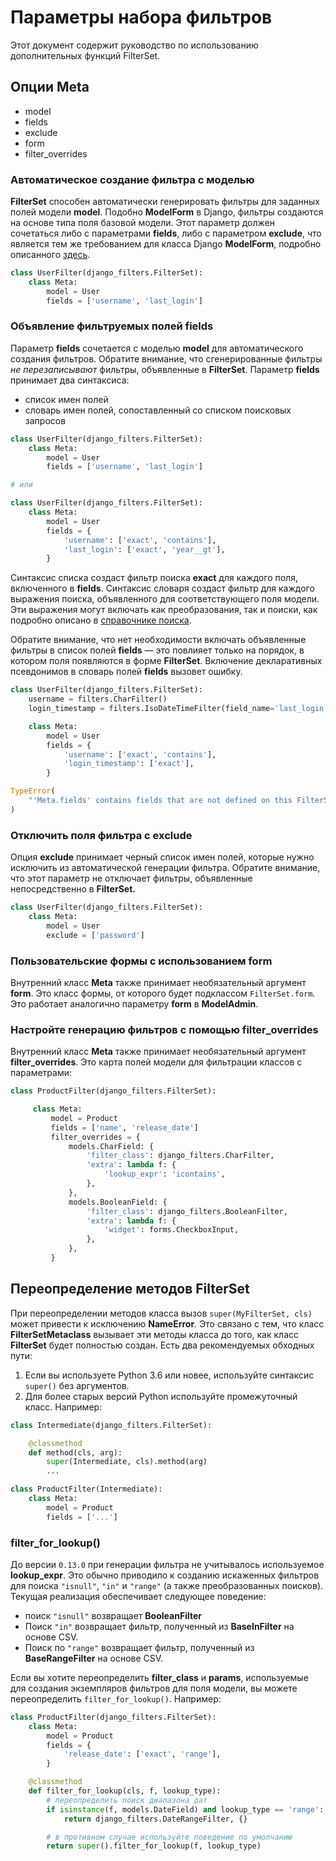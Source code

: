 # Параметры набора фильтров

Этот документ содержит руководство по использованию дополнительных функций FilterSet.

## Опции Meta

* model
* fields
* exclude
* form
* filter\_overrides

### Автоматическое создание фильтра с моделью

**FilterSet** способен автоматически генерировать фильтры для заданных полей модели **model**. Подобно **ModelForm** в Django, фильтры создаются на основе типа поля базовой модели. Этот параметр должен сочетаться либо с параметрами **fields**, либо с параметром **exclude**, что является тем же требованием для класса Django **ModelForm**, подробно описанного [здесь](https://docs.djangoproject.com/en/stable/topics/forms/modelforms/#selecting-the-fields-to-use).

```python
class UserFilter(django_filters.FilterSet):
    class Meta:
        model = User
        fields = ['username', 'last_login']
```

### Объявление фильтруемых полей fields

Параметр **fields** сочетается с моделью **model** для автоматического создания фильтров. Обратите внимание, что сгенерированные фильтры _не перезаписывают_ фильтры, объявленные в **FilterSet**. Параметр **fields** принимает два синтаксиса:

* список имен полей
* словарь имен полей, сопоставленный со списком поисковых запросов

```python
class UserFilter(django_filters.FilterSet):
    class Meta:
        model = User
        fields = ['username', 'last_login']

# или

class UserFilter(django_filters.FilterSet):
    class Meta:
        model = User
        fields = {
            'username': ['exact', 'contains'],
            'last_login': ['exact', 'year__gt'],
        }
```

Синтаксис списка создаст фильтр поиска **exact** для каждого поля, включенного в **fields**. Синтаксис словаря создаст фильтр для каждого выражения поиска, объявленного для соответствующего поля модели. Эти выражения могут включать как преобразования, так и поиски, как подробно описано в [справочнике поиска](https://docs.djangoproject.com/en/stable/ref/models/lookups/#module-django.db.models.lookups).

Обратите внимание, что нет необходимости включать объявленные фильтры в список полей **fields** — это повлияет только на порядок, в котором поля появляются в форме **FilterSet**. Включение декларативных псевдонимов в словарь полей **fields** вызовет ошибку.

```python
class UserFilter(django_filters.FilterSet):
    username = filters.CharFilter()
    login_timestamp = filters.IsoDateTimeFilter(field_name='last_login')

    class Meta:
        model = User
        fields = {
            'username': ['exact', 'contains'],
            'login_timestamp': ['exact'],
        }

TypeError(
    "'Meta.fields' contains fields that are not defined on this FilterSet: login_timestamp"
)
```

### Отключить поля фильтра с exclude

Опция **exclude** принимает черный список имен полей, которые нужно исключить из автоматической генерации фильтра. Обратите внимание, что этот параметр не отключает фильтры, объявленные непосредственно в **FilterSet.**

```python
class UserFilter(django_filters.FilterSet):
    class Meta:
        model = User
        exclude = ['password']
```

### Пользовательские формы с использованием form

Внутренний класс **Meta** также принимает необязательный аргумент **form**. Это класс формы, от которого будет подклассом `FilterSet.form`. Это работает аналогично параметру **form** в **ModelAdmin**.

### Настройте генерацию фильтров с помощью filter\_overrides

Внутренний класс **Meta** также принимает необязательный аргумент **filter\_overrides**. Это карта полей модели для фильтрации классов с параметрами:

```python
class ProductFilter(django_filters.FilterSet):

     class Meta:
         model = Product
         fields = ['name', 'release_date']
         filter_overrides = {
             models.CharField: {
                 'filter_class': django_filters.CharFilter,
                 'extra': lambda f: {
                     'lookup_expr': 'icontains',
                 },
             },
             models.BooleanField: {
                 'filter_class': django_filters.BooleanFilter,
                 'extra': lambda f: {
                     'widget': forms.CheckboxInput,
                 },
             },
         }
```

## Переопределение методов FilterSet

При переопределении методов класса вызов `super(MyFilterSet, cls)` может привести к исключению **NameError**. Это связано с тем, что класс **FilterSetMetaclass** вызывает эти методы класса до того, как класс **FilterSet** будет полностью создан. Есть два рекомендуемых обходных пути:

1. Если вы используете Python 3.6 или новее, используйте синтаксис `super()` без аргументов.
2. Для более старых версий Python используйте промежуточный класс. Например:

```python
class Intermediate(django_filters.FilterSet):

    @classmethod
    def method(cls, arg):
        super(Intermediate, cls).method(arg)
        ...

class ProductFilter(Intermediate):
    class Meta:
        model = Product
        fields = ['...']
```

### filter\_for\_lookup()

До версии `0.13.0` при генерации фильтра не учитывалось используемое **lookup\_expr**. Это обычно приводило к созданию искаженных фильтров для поиска `"isnull"`, `"in"` и `"range"` (а также преобразованных поисков). Текущая реализация обеспечивает следующее поведение:

* поиск `"isnull"` возвращает **BooleanFilter**
* Поиск `"in"` возвращает фильтр, полученный из **BaseInFilter** на основе CSV.
* Поиск по `"range"` возвращает фильтр, полученный из **BaseRangeFilter** на основе CSV.

Если вы хотите переопределить **filter\_class** и **params**, используемые для создания экземпляров фильтров для поля модели, вы можете переопределить `filter_for_lookup()`. Например:

```python
class ProductFilter(django_filters.FilterSet):
    class Meta:
        model = Product
        fields = {
            'release_date': ['exact', 'range'],
        }

    @classmethod
    def filter_for_lookup(cls, f, lookup_type):
        # переопределить поиск диапазона дат
        if isinstance(f, models.DateField) and lookup_type == 'range':
            return django_filters.DateRangeFilter, {}

        # в противном случае используйте поведение по умолчанию
        return super().filter_for_lookup(f, lookup_type)
```
